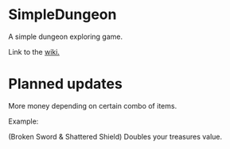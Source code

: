 # SimpleDungeon
A simple dungeon exploring game.

Link to the [wiki.](https://github.com/Shadow1363/SimpleDungeon/wiki)

# Planned updates
More money depending on certain combo of items.

Example:

(Broken Sword & Shattered Shield) Doubles your treasures value.
